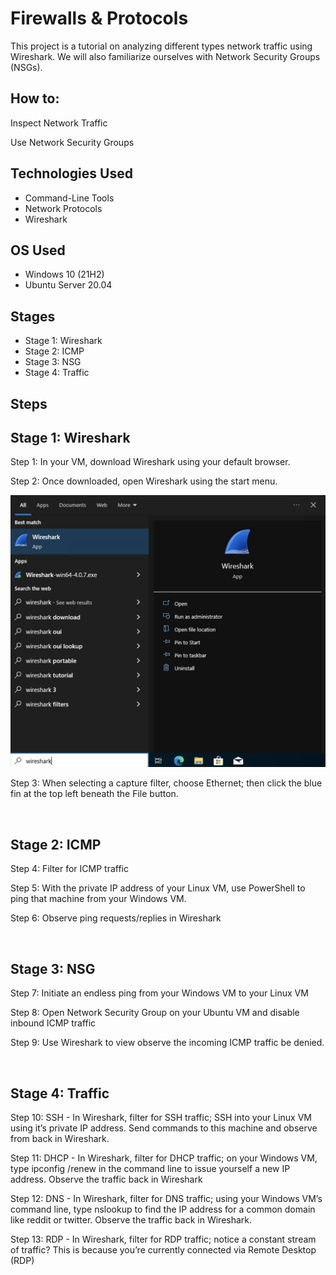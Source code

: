 
<h1>Firewalls & Protocols</h1>
This project is a tutorial on analyzing different types network traffic using Wireshark. We will also familiarize ourselves with Network Security Groups (NSGs). <br />


<h2>How to:</h2>


<p>
Inspect Network Traffic </p>
<p>
Use Network Security Groups </p>



<h2>Technologies Used</h2>

- Command-Line Tools
- Network Protocols
- Wireshark

<h2>OS Used </h2>

- Windows 10 (21H2)
- Ubuntu Server 20.04

<h2>Stages</h2>

- Stage 1: Wireshark
- Stage 2: ICMP
- Stage 3: NSG
- Stage 4: Traffic

<h2>Steps</h2>

<p>
<h2>Stage 1: Wireshark</h2>

Step 1: In your VM, download Wireshark using your default browser.

Step 2: Once downloaded, open Wireshark using the start menu.

![](media/STEP%202%20-%20OPEN%20WIRESHARK.png)

Step 3: When selecting a capture filter, choose Ethernet; then click the blue fin at the top left beneath the File button.

</p>
<br />


<p>
<h2>Stage 2: ICMP</h2>

Step 4: Filter for ICMP traffic

Step 5: With the private IP address of your Linux VM, use PowerShell to ping that machine from your Windows VM.

Step 6: Observe ping requests/replies in Wireshark

</p>
<br />


<p>
<h2>Stage 3: NSG</h2>

Step 7: Initiate an endless ping from your Windows VM to your Linux VM

Step 8: Open Network Security Group on your Ubuntu VM and disable inbound ICMP traffic

Step 9: Use Wireshark to view observe the incoming ICMP traffic be denied.
</p>
<br />

<p>
<h2>Stage 4: Traffic</h2>

Step 10: SSH - In Wireshark, filter for SSH traffic; SSH into your Linux VM using it’s private IP address. Send commands to this machine and observe from back in Wireshark.

Step 11: DHCP - In Wireshark, filter for DHCP traffic; on your Windows VM, type ipconfig /renew in the command line to issue yourself a new IP address. Observe the traffic back in Wireshark

Step 12: DNS - In Wireshark, filter for DNS traffic; using your Windows VM’s command line, type nslookup to find the IP address for a common domain like reddit or twitter. Observe the traffic back in Wireshark.

Step 13: RDP - In Wireshark, filter for RDP traffic; notice a constant stream of traffic? This is because you’re currently connected via Remote Desktop (RDP)
<br />
